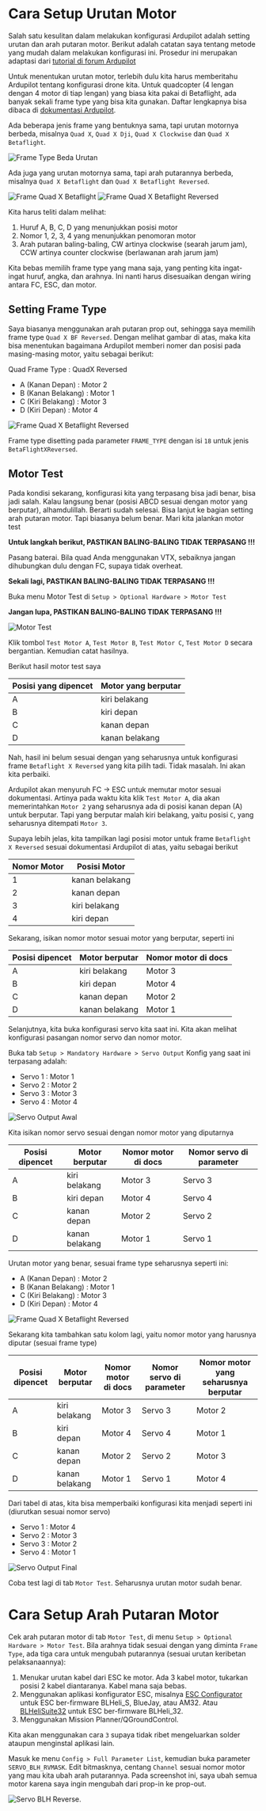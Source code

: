 # Cara Setup Urutan Motor #

Salah satu kesulitan dalam melakukan konfigurasi Ardupilot adalah setting urutan dan arah putaran motor. Berikut adalah catatan saya tentang metode yang mudah dalam melakukan konfigurasi ini. Prosedur ini merupakan adaptasi dari [tutorial di forum Ardupilot](https://discuss.ardupilot.org/t/my-method-for-iteratively-configuring-motor-ordering-and-direction/67644)

Untuk menentukan urutan motor, terlebih dulu kita harus memberitahu Ardupilot tentang konfigurasi drone kita. Untuk quadcopter (4 lengan dengan 4 motor di tiap lengan) yang biasa kita pakai di Betaflight, ada banyak sekali frame type yang bisa kita gunakan. Daftar lengkapnya bisa dibaca di [dokumentasi Ardupilot](https://ardupilot.org/copter/docs/connect-escs-and-motors.html#motor-order-diagrams).

Ada beberapa jenis frame yang bentuknya sama, tapi urutan motornya berbeda, misalnya `Quad X`, `Quad X Dji`, `Quad X Clockwise` dan `Quad X Betaflight`.

![Frame Type Beda Urutan](img/frame-type-beda-urutan.png)

Ada juga yang urutan motornya sama, tapi arah putarannya berbeda, misalnya `Quad X Betaflight` dan `Quad X Betaflight Reversed`.

![Frame Quad X Betaflight](img/quad-x-bf.png)
![Frame Quad X Betaflight Reversed](img/quad-x-bf-reversed.png)

Kita harus teliti dalam melihat:

1. Huruf A, B, C, D yang menunjukkan posisi motor
2. Nomor 1, 2, 3, 4 yang menunjukkan penomoran motor
3. Arah putaran baling-baling, CW artinya clockwise (searah jarum jam), CCW artinya counter clockwise (berlawanan arah jarum jam)

Kita bebas memilih frame type yang mana saja, yang penting kita ingat-ingat huruf, angka, dan arahnya. Ini nanti harus disesuaikan dengan wiring antara FC, ESC, dan motor.

## Setting Frame Type ##

Saya biasanya menggunakan arah putaran prop out, sehingga saya memilih frame type `Quad X BF Reversed`. Dengan melihat gambar di atas, maka kita bisa menentukan bagaimana Ardupilot memberi nomer dan posisi pada masing-masing motor, yaitu sebagai berikut:

Quad Frame Type : QuadX Reversed

* A (Kanan Depan) : Motor 2
* B (Kanan Belakang) : Motor 1 
* C (Kiri Belakang) : Motor 3
* D (Kiri Depan) : Motor 4

![Frame Quad X Betaflight Reversed](img/quad-x-bf-reversed.png)

Frame type disetting pada parameter `FRAME_TYPE` dengan isi `18` untuk jenis `BetaFlightXReversed`.

## Motor Test ##

Pada kondisi sekarang, konfigurasi kita yang terpasang bisa jadi benar, bisa jadi salah. Kalau langsung benar (posisi ABCD sesuai dengan motor yang berputar), alhamdulillah. Berarti sudah selesai. Bisa lanjut ke bagian setting arah putaran motor. Tapi biasanya belum benar. Mari kita jalankan motor test 

**Untuk langkah berikut, PASTIKAN BALING-BALING TIDAK TERPASANG !!!**

Pasang baterai. Bila quad Anda menggunakan VTX, sebaiknya jangan dihubungkan dulu dengan FC, supaya tidak overheat.

**Sekali lagi, PASTIKAN BALING-BALING TIDAK TERPASANG !!!**

Buka menu Motor Test di `Setup > Optional Hardware > Motor Test`

**Jangan lupa, PASTIKAN BALING-BALING TIDAK TERPASANG !!!**

![Motor Test](img/tab-motor-test.png)

Klik tombol `Test Motor A`, `Test Motor B`, `Test Motor C`, `Test Motor D` secara bergantian. Kemudian catat hasilnya.   

Berikut hasil motor test saya

| Posisi yang dipencet | Motor yang berputar |
|----------------------|---------------------|
| A                    | kiri belakang       |
| B                    | kiri depan          |
| C                    | kanan depan         |
| D                    | kanan belakang      |

Nah, hasil ini belum sesuai dengan yang seharusnya untuk konfigurasi frame `Betaflight X Reversed` yang kita pilih tadi. Tidak masalah. Ini akan kita perbaiki.

Ardupilot akan menyuruh FC -> ESC untuk memutar motor sesuai dokumentasi. Artinya pada waktu kita klik `Test Motor A`, dia akan memerintahkan `Motor 2` yang seharusnya ada di posisi kanan depan (A) untuk berputar. Tapi yang berputar malah kiri belakang, yaitu posisi `C`, yang seharusnya ditempati `Motor 3`.

Supaya lebih jelas, kita tampilkan lagi posisi motor untuk frame `Betaflight X Reversed` sesuai dokumentasi Ardupilot di atas, yaitu sebagai berikut

| Nomor Motor | Posisi Motor   |
|-------------|----------------|
| 1           | kanan belakang |
| 2           | kanan depan    |
| 3           | kiri belakang  |
| 4           | kiri depan     |

Sekarang, isikan nomor motor sesuai motor yang berputar, seperti ini

| Posisi dipencet | Motor berputar | Nomor motor di docs |
|-----------------|----------------|---------------------|
| A               | kiri belakang  | Motor 3             |
| B               | kiri depan     | Motor 4             |
| C               | kanan depan    | Motor 2             |
| D               | kanan belakang | Motor 1             |


Selanjutnya, kita buka konfigurasi servo kita saat ini. Kita akan melihat konfigurasi pasangan nomor servo dan nomor motor.

Buka tab `Setup > Mandatory Hardware > Servo Output`
Konfig yang saat ini terpasang adalah:

* Servo 1 : Motor 1
* Servo 2 : Motor 2
* Servo 3 : Motor 3
* Servo 4 : Motor 4

![Servo Output Awal](img/servo-output-awal.png)

Kita isikan nomor servo sesuai dengan nomor motor yang diputarnya

| Posisi dipencet | Motor berputar | Nomor motor di docs | Nomor servo di parameter |
|-----------------|----------------|---------------------|--------------------------|
| A               | kiri belakang  | Motor 3             | Servo 3                  |
| B               | kiri depan     | Motor 4             | Servo 4                  |
| C               | kanan depan    | Motor 2             | Servo 2                  |
| D               | kanan belakang | Motor 1             | Servo 1                  |

Urutan motor yang benar, sesuai frame type seharusnya seperti ini:

* A (Kanan Depan) : Motor 2
* B (Kanan Belakang) : Motor 1 
* C (Kiri Belakang) : Motor 3
* D (Kiri Depan) : Motor 4

![Frame Quad X Betaflight Reversed](img/quad-x-bf-reversed.png)

Sekarang kita tambahkan satu kolom lagi, yaitu nomor motor yang harusnya diputar (sesuai frame type)

| Posisi dipencet | Motor berputar | Nomor motor di docs | Nomor servo di parameter | Nomor motor yang seharusnya berputar |
|-----------------|----------------|---------------------|--------------------------|--------------------------------------|
| A               | kiri belakang  | Motor 3             | Servo 3                  | Motor 2                              |
| B               | kiri depan     | Motor 4             | Servo 4                  | Motor 1                              |
| C               | kanan depan    | Motor 2             | Servo 2                  | Motor 3                              |
| D               | kanan belakang | Motor 1             | Servo 1                  | Motor 4                              |

Dari tabel di atas, kita bisa memperbaiki konfigurasi kita menjadi seperti ini (diurutkan sesuai nomor servo)

* Servo 1 : Motor 4
* Servo 2 : Motor 3
* Servo 3 : Motor 2
* Servo 4 : Motor 1

![Servo Output Final](img/servo-output-final.png)

Coba test lagi di tab `Motor Test`. Seharusnya urutan motor sudah benar.

# Cara Setup Arah Putaran Motor #

Cek arah putaran motor di tab `Motor Test`, di menu `Setup > Optional Hardware > Motor Test`. Bila arahnya tidak sesuai dengan yang diminta `Frame Type`, ada tiga cara untuk mengubah putarannya (sesuai urutan keribetan pelaksanaannya):

1. Menukar urutan kabel dari ESC ke motor. Ada 3 kabel motor, tukarkan posisi 2 kabel diantaranya. Kabel mana saja bebas.
2. Menggunakan aplikasi konfigurator ESC, misalnya [ESC Configurator](https://esc-configurator.com/) untuk ESC ber-firmware BLHeli_S, BlueJay, atau AM32. Atau [BLHeliSuite32](https://github.com/bitdump/BLHeli/tree/master/BLHeli_32%20ARM) untuk ESC ber-firmware BLHeli_32.
3. Menggunakan Mission Planner/QGroundControl.

Kita akan menggunakan cara `3` supaya tidak ribet mengeluarkan solder ataupun menginstal aplikasi lain.

Masuk ke menu `Config > Full Parameter List`, kemudian buka parameter `SERVO_BLH_RVMASK`. Edit bitmasknya, centang `Channel` sesuai nomor motor yang mau kita ubah arah putarannya. Pada screenshot ini, saya ubah semua motor karena saya ingin mengubah dari prop-in ke prop-out.

![Servo BLH Reverse](img/servo-blh-reverse.png).